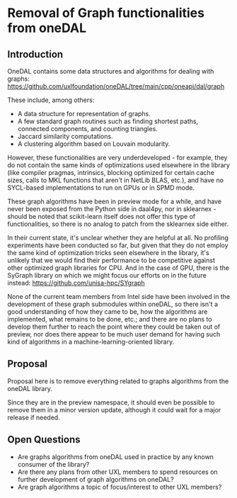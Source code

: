 # Removal of Graph functionalities from oneDAL

## Introduction

OneDAL contains some data structures and algorithms for dealing with graphs:
https://github.com/uxlfoundation/oneDAL/tree/main/cpp/oneapi/dal/graph

These include, among others:
* A data structure for representation of graphs.
* A few standard graph routines such as finding shortest paths, connected
  components, and counting triangles.
* Jaccard similarity computations.
* A clustering algorithm based on Louvain modularity.

However, these functionalities are very underdeveloped - for example, they do
not contain the same kinds of optimizations used elsewhere in the library (like
compiler pragmas, intrinsics, blocking optimized for certain cache sizes, calls
to MKL functions that aren't in NetLib BLAS, etc.), and have no SYCL-based
implementations to run on GPUs or in SPMD mode.

These graph algorithms have been in preview mode for a while, and have never
been exposed from the Python side in daal4py, nor in sklearnex - should be noted
that scikit-learn itself does not offer this type of functionalities, so there
is no analog to patch from the sklearnex side either.

In their current state, it's unclear whether they are helpful at all. No
profiling experiments have been conducted so far, but given that they do not
employ the same kind of optimization tricks seen elsewhere in the library, it's
unlikely that we would find their performance to be competitive against other
optimized graph libraries for CPU. And in the case of GPU, there is the
SyGraph library on which we might focus our efforts on in the future instead:
https://github.com/unisa-hpc/SYgraph

None of the current team members from Intel side have been involved in the
development of these graph submodules within oneDAL, so there isn't a good
understanding of how they came to be, how the algorithms are implemented, what
remains to be done, etc.; and there are no plans to develop them further to
reach the point where they could be taken out of preview, nor does there appear
to be much user demand for having such kind of algorithms in a
machine-learning-oriented library.

## Proposal

Proposal here is to remove everything related to graphs algorithms from the
oneDAL library.

Since they are in the preview namespace, it should even be possible to remove
them in a minor version update, although it could wait for a major release if
needed.

## Open Questions

* Are graphs algorithms from oneDAL used in practice by any known consumer of
  the library?
* Are there any plans from other UXL members to spend resources on further
  development of graph algorithms on oneDAL?
* Are graph algorithms a topic of focus/interest to other UXL members?
